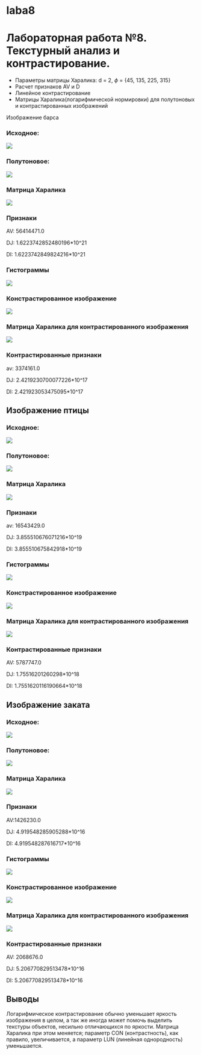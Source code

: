 # laba8
# Лабораторная работа №8. Текстурный анализ и контрастирование.
- Параметры матрицы Харалика: d = 2, $\phi$ = {45, 135, 225, 315}
- Расчет признаков AV и D
- Линейное контрастирование
- Матрицы Харалика(логарифмической нормировки) для полутоновых и контрастированных изображений

Изображение барса

### Исходное:

![](assets/1.jpg)

### Полутоновое:

![](halftone/1.jpg)

### Матрица Харалика

![](hararic/1.jpg)

### Признаки
AV: 56414471.0

DJ: 1.6223742852480196*10^21

DI: 1.6223742849824216*10^21


### Гистограммы
![](histo/1.png)

### Констрастированное изображение
![](contrasted/1.jpg)

### Матрица Харалика для контрастированного изображения
![](harariccontrast/1.jpg)

### Контрастированные признаки

av: 3374161.0

DJ: 2.4219230700077226*10^17

DI: 2.421923053475095*10^17


##  Изображение птицы
### Исходное:

![](assets/2.jpg)

### Полутоновое:

![](halftone/2.jpg)

### Матрица Харалика

![](hararic/2.jpg)

### Признаки
av: 16543429.0

DJ: 3.855510676071216*10^19

DI: 3.855510675842918*10^19

### Гистограммы
![](histo/2.png)

### Констрастированное изображение
![](contrasted/2.jpg)

### Матрица Харалика для контрастированного изображения
![](harariccontrast/2.jpg)

### Контрастированные признаки

AV: 5787747.0

DJ: 1.75516201260298*10^18

DI: 1.7551620116190664*10^18

##  Изображение заката
### Исходное:

![](assets/4.jpg)

### Полутоновое:

![](halftone/4.jpg)

### Матрица Харалика

![](hararic/4.jpg)

### Признаки
AV:1426230.0

DJ: 4.919548285905288*10^16

DI: 4.919548287616717*10^16

### Гистограммы
![](histo/4.png)

### Констрастированное изображение
![](contrasted/4.jpg)

### Матрица Харалика для контрастированного изображения
![](harariccontrast/4.jpg)

### Контрастированные признаки

AV: 2068676.0

DJ: 5.206770829513478*10^16

DI: 5.206770829513478*10^16


## Выводы
Логарифмическое контрастирование обычно уменьшает яркость изображения в целом, а так же иногда может помочь выделить текстуры объектов, несильно отличающихся по яркости. Матрица Харалика при этом меняется; параметр CON (контрастность), как правило, увеличивается, а параметр LUN (линейная однородность) уменьшается.

